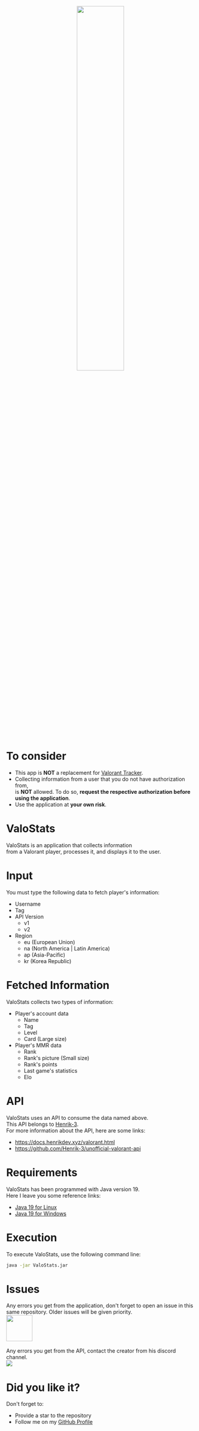 <p align="center">
  <img src="https://cdn2.steamgriddb.com/file/sgdb-cdn/logo/1b31a4f23c784d5b162a3066fa9aaf4f.png" width=50% height=50%/><br>
</p>

# **To consider**
- This app is **NOT** a replacement for [Valorant Tracker]().<br>
- Collecting information from a user that you do not have authorization from,<br> is **NOT** allowed. To do so, **request the respective authorization before<br> using the application**.<br>
- Use the application at **your own risk**.

# **ValoStats**
ValoStats is an application that collects information<br>
from a Valorant player, processes it, and displays it to the user.

# **Input**
You must type the following data to fetch player's information:
- Username
- Tag
- API Version
  - v1
  - v2
- Region
  - eu (European Union)
  - na (North America | Latin America)
  - ap (Asia-Pacific)
  - kr (Korea Republic)

# **Fetched Information**
ValoStats collects two types of information:
- Player's account data
  - Name
  - Tag
  - Level
  - Card (Large size)
- Player's MMR data
  - Rank
  - Rank's picture (Small size)
  - Rank's points
  - Last game's statistics
  - Elo
  
# **API**
ValoStats uses an API to consume the data named above.<br>
This API belongs to [Henrik-3](https://github.com/Henrik-3).<br>
For more information about the API, here are some links:<br>
- https://docs.henrikdev.xyz/valorant.html
- https://github.com/Henrik-3/unofficial-valorant-api

# **Requirements**
ValoStats has been programmed with Java version 19.<br>
Here I leave you some reference links:<br>
- [Java 19 for Linux](https://www.oracle.com/java/technologies/downloads/#jdk19-linux)
- [Java 19 for Windows](https://www.oracle.com/java/technologies/downloads/#jdk19-windows)

# **Execution**
To execute ValoStats, use the following command line:<br>
```sh
java -jar ValoStats.jar
```

# **Issues**
Any errors you get from the application, don't forget to open an issue in this same repository. Older issues will be given priority.<br>
<a href="https://github.com/Blu3Phoenix/ValoStats_Release/issues" target="_blank"><img src="http://cdn.onlinewebfonts.com/svg/img_2382.png" height=70 width=70/></a><br><br>
Any errors you get from the API, contact the creator from his discord channel.<br>
<a href="https://discord.gg/X3GaVkX2YN" target="_blank"><img src="https://discordapp.com/api/guilds/704231681309278228/widget.png?style=banner2"/></a><br>

# **Did you like it?**
Don't forget to:
- Provide a star to the repository
- Follow me on my [GitHub Profile](https://github.com/Blu3Phoenix)
